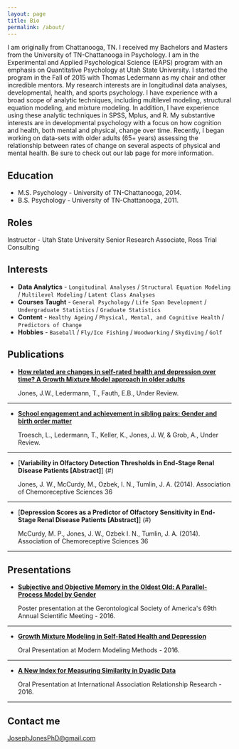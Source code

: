 ```yaml
---
layout: page
title: Bio
permalink: /about/
---
```


I am originally from Chattanooga, TN. I received my Bachelors and Masters from the University of TN-Chattanooga in Psychology. I am in the Experimental and Applied Psychological Science (EAPS) program with an emphasis on Quantitative Psychology at Utah State University. I started the program in the Fall of 2015 with Thomas Ledermann as my chair and other incredible mentors.  My research interests are in longitudinal data analyses, developmental, health, and sports psychology. I have experience with a broad scope of analytic techniques, including multilevel modeling, structural equation modeling, and mixture modeling. In addition, I have experience using these analytic techniques in SPSS, Mplus, and R. My substantive interests are in developmental psychology with a focus on how cognition and health, both mental and physical, change over time. Recently, I began working on data-sets with older adults (65+ years) assessing the relationship between rates of change on several aspects of physical and mental health. Be sure to check out our lab page for more information.

## Education

* M.S. Psychology - University of TN-Chattanooga, 2014.
* B.S. Psychology - University of TN-Chattanooga, 2011.

## Roles

Instructor - Utah State University
Senior Research Associate, Ross Trial Consulting

## Interests

* **Data Analytics** - `Longitudinal Analyses` / `Structural Equation Modeling` / `Multilevel Modeling` / `Latent Class Analyses`
* **Courses Taught** - `General Psychology` / `Life Span Development` / `Undergraduate Statistics` / `Graduate Statistics`
* **Content** - `Healthy Ageing` / `Physical, Mental, and Cognitive Health` / `Predictors of Change`
* **Hobbies** - `Baseball` / `Fly/Ice Fishing` / `Woodworking` / `Skydiving` / `Golf`

## Publications

* [**How related are changes in self-rated health and depression over time? A Growth Mixture Model approach in older adults**](#) 

  Jones, J.W., Ledermann, T., Fauth, E.B., Under Review.

***

* [**School engagement and achievement in sibling pairs: Gender and birth order matter**](#) 
   
  Troesch, L., Ledermann, T., Keller, K., Jones, J. W, & Grob, A., Under Review.

***

* [**Variability in Olfactory Detection Thresholds in End-Stage Renal Disease Patients [Abstract]**] (#)

  Jones, J. W., McCurdy, M., Ozbek, I. N., Tumlin, J. A. (2014). Association of Chemoreceptive Sciences 36
  
***

* [**Depression Scores as a Predictor of Olfactory Sensitivity in End-Stage Renal Disease Patients [Abstract]**] (#)

  McCurdy, M. P., Jones, J. W., Ozbek I. N., Tumlin, J. A. (2014). Association of Chemoreceptive Sciences 36
  
***

## Presentations

* [**Subjective and Objective Memory in the Oldest Old: A Parallel-Process Model by Gender**](#) 

  Poster presentation at the Gerontological Society of America's 69th Annual Scientific Meeting - 2016.

***

* [**Growth Mixture Modeling in Self-Rated Health and Depression**](#) 
   
  Oral Presentation at Modern Modeling Methods - 2016.

***

* [**A New Index for Measuring Similarity in Dyadic Data**](#) 

  Oral Presentation at International Association Relationship Research - 2016.

***

## Contact me

[JosephJonesPhD@gmail.com](mailto:josephjonesphd@gmail.com)